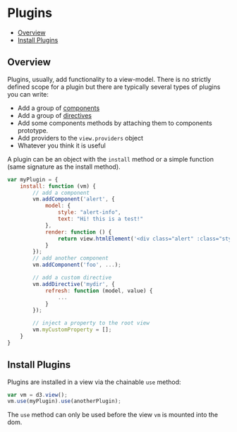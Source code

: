 # Plugins

<!-- START doctoc generated TOC please keep comment here to allow auto update -->
<!-- DON'T EDIT THIS SECTION, INSTEAD RE-RUN doctoc TO UPDATE -->


- [Overview](#overview)
- [Install Plugins](#install-plugins)

<!-- END doctoc generated TOC please keep comment here to allow auto update -->

## Overview

Plugins, usually, add functionality to a view-model.
There is no strictly defined scope for a plugin but there are typically several
types of plugins you can write:

* Add a group of [components][]
* Add a group of [directives][]
* Add some components methods by attaching them to components prototype.
* Add providers to the ``view.providers`` object
* Whatever you think it is useful

A plugin can be an object with the ``install`` method or a simple
function (same signature as the install method).
```javascript
var myPlugin = {
    install: function (vm) {
        // add a component
        vm.addComponent('alert', {
            model: {
                style: "alert-info",
                text: "Hi! this is a test!"
            },
            render: function () {
                return view.htmlElement('<div class="alert" :class="style" d3-html="text"></div>');
            }
        });
        // add another component
        vm.addComponent('foo', ...);

        // add a custom directive
        vm.addDirective('mydir', {
            refresh: function (model, value) {
                ...
            }
        });

        // inject a property to the root view
        vm.myCustomProperty = [];
    }
}
```

## Install Plugins

Plugins are installed in a view via the chainable ``use`` method:
```javascript
var vm = d3.view();
vm.use(myPlugin).use(anotherPlugin);
```

The ``use`` method can only be used before the view ``vm`` is mounted into the dom.


[components]: ./component.md
[directives]: ./directives.md
